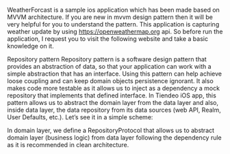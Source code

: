 WeatherForcast is a sample ios application which has been made based on MVVM architecture. If you are new in mvvm design pattern then it will be very helpful for you to understand the pattern.  This application is capturing weather update by using https://openweathermap.org api. So before run the application, I request you to visit the following website and take a basic knowledge on it. 

Repository pattern
Repository pattern is a software design pattern that provides an abstraction of data, so that your application can work with a simple abstraction that has an interface. Using this pattern can help achieve loose coupling and can keep domain objects persistence ignorant.
It also makes code more testable as it allows us to inject as a dependency a mock repository that implements that defined interface.
In Tiendeo iOS app, this pattern allows us to abstract the domain layer from the data layer and also, inside data layer, the data repository from its data sources (web API, Realm, User Defaults, etc.).
Let’s see it in a simple scheme:

In domain layer, we define a RepositoryProtocol that allows us to abstract domain layer (business logic) from data layer following the dependency rule as it is recommended in clean architecture.
